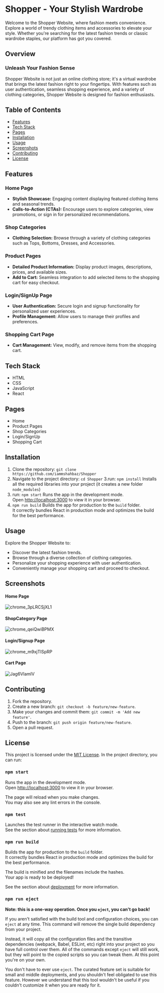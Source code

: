 # Shopper - Your Stylish Wardrobe
Welcome to the Shopper Website, where fashion meets convenience. Explore a world of trendy clothing items and accessories to elevate your style. Whether you're searching for the latest fashion trends or classic wardrobe staples, our platform has got you covered.

## Overview
### Unleash Your Fashion Sense
Shopper Website is not just an online clothing store; it's a virtual wardrobe that brings the latest fashion right to your fingertips. With features such as user authentication, seamless shopping experience, and a variety of clothing categories, Shopper Website is designed for fashion enthusiasts.

## Table of Contents
- [Features](#features)
- [Tech Stack](#tech-stack)
- [Pages](#pages)
- [Installation](#installation)
- [Usage](#usage)
- [Screenshots](#screenshots)
- [Contributing](#contributing)
- [License](#license)

## Features

### Home Page
- **Stylish Showcase:** Engaging content displaying featured clothing items and seasonal trends.
- **Calls-to-Action (CTAs):** Encourage users to explore categories, view promotions, or sign in for personalized recommendations.

### Shop Categories
- **Clothing Selection:** Browse through a variety of clothing categories such as Tops, Bottoms, Dresses, and Accessories.

### Product Pages
- **Detailed Product Information:** Display product images, descriptions, prices, and available sizes.
- **Add to Cart:** Seamless integration to add selected items to the shopping cart for easy checkout.

### Login/SignUp Page
- **User Authentication:** Secure login and signup functionality for personalized user experiences.
- **Profile Management:** Allow users to manage their profiles and preferences.

### Shopping Cart Page
- **Cart Management:**  View, modify, and remove items from the shopping cart.

## Tech Stack

- HTML
- CSS
- JavaScript
- React

## Pages
- Home
- Product Pages
- Shop Categories
- Login/SignUp
- Shopping Cart

## Installation

1. Clone the repository: `git clone https://github.com/iammshahbaz/Shopper`
2. Navigate to the project directory: `cd Shopper`
3.run: `npm install`
Installs all the required libraries into your project (it creates a new folder `node_modules`)
4. run:  `npm start`
Runs the app in the development mode.\
Open [http://localhost:3000](http://localhost:3000) to view it in your browser.
5. `npm run build`
Builds the app for production to the `build` folder.\
It correctly bundles React in production mode and optimizes the build for the best performance.

## Usage

Explore the Shopper Website to:
- Discover the latest fashion trends.
- Browse through a diverse collection of clothing categories.
- Personalize your shopping experience with user authentication.
- Conveniently manage your shopping cart and proceed to checkout.


## Screenshots

#### Home Page
![chrome_3pLRCSjXL1](https://github.com/iammshahbaz/Shopper/assets/147658447/69fd2286-eabf-46e4-b1d0-22d053dc13cf)


#### ShopCategory Page
![chrome_qeiQwiBPMX](https://github.com/iammshahbaz/Shopper/assets/147658447/f715a71a-0d93-41c0-9e3f-2b132b9406a9)


#### Login/Signup Page
![chrome_m9xjTlSpRP](https://github.com/iammshahbaz/Shopper/assets/147658447/d505380e-ac38-4656-9013-5cbfbd5f0f0f)


#### Cart Page
![Jag6VlamlV](https://github.com/iammshahbaz/Shopper/assets/147658447/bac02c71-98be-4c7e-a85c-b74d7be251d3)





## Contributing

1. Fork the repository.
2. Create a new branch: `git checkout -b feature/new-feature`.
3. Make your changes and commit them: `git commit -m 'Add new feature'`.
4. Push to the branch: `git push origin feature/new-feature`.
5. Open a pull request.

## License

This project is licensed under the [MIT License](LICENSE).
In the project directory, you can run:

### `npm start`

Runs the app in the development mode.\
Open [http://localhost:3000](http://localhost:3000) to view it in your browser.

The page will reload when you make changes.\
You may also see any lint errors in the console.

### `npm test`

Launches the test runner in the interactive watch mode.\
See the section about [running tests](https://facebook.github.io/create-react-app/docs/running-tests) for more information.

### `npm run build`

Builds the app for production to the `build` folder.\
It correctly bundles React in production mode and optimizes the build for the best performance.

The build is minified and the filenames include the hashes.\
Your app is ready to be deployed!

See the section about [deployment](https://facebook.github.io/create-react-app/docs/deployment) for more information.

### `npm run eject`

**Note: this is a one-way operation. Once you `eject`, you can't go back!**

If you aren't satisfied with the build tool and configuration choices, you can `eject` at any time. This command will remove the single build dependency from your project.

Instead, it will copy all the configuration files and the transitive dependencies (webpack, Babel, ESLint, etc) right into your project so you have full control over them. All of the commands except `eject` will still work, but they will point to the copied scripts so you can tweak them. At this point you're on your own.

You don't have to ever use `eject`. The curated feature set is suitable for small and middle deployments, and you shouldn't feel obligated to use this feature. However we understand that this tool wouldn't be useful if you couldn't customize it when you are ready for it.


